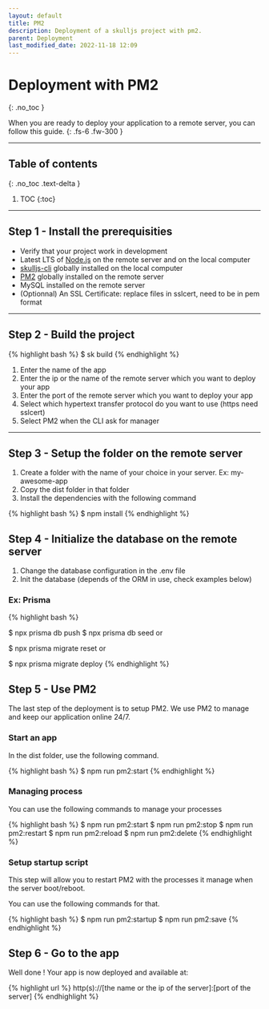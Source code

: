 ```yaml
---
layout: default
title: PM2
description: Deployment of a skulljs project with pm2.
parent: Deployment
last_modified_date: 2022-11-18 12:09
---
```


# Deployment with PM2
{: .no_toc }

When you are ready to deploy your application to a remote server, you can follow this guide.
{: .fs-6 .fw-300 }

---

## Table of contents
{: .no_toc  .text-delta }

1. TOC
{:toc}

---

## Step 1 - Install the prerequisities

- Verify that your project work in development
- Latest LTS of [Node.js](https://nodejs.org/en/) on the remote server and on the local computer
- [skulljs-cli](https://www.npmjs.com/package/@skulljs/cli) globally installed on the local computer
- [PM2](https://pm2.keymetrics.io/docs/usage/pm2-doc-single-page/) globally installed on the remote server
- MySQL installed on the remote server
- (Optionnal) An SSL Certificate: replace files in sslcert, need to be in pem format

---

## Step 2 - Build the project

{% highlight bash %}
$ sk build
{% endhighlight %}

1. Enter the name of the app
1. Enter the ip or the name of the remote server which you want to deploy your app
1. Enter the port of the remote server which you want to deploy your app
1. Select which hypertext transfer protocol do you want to use (https need sslcert)
1. Select PM2 when the CLI ask for manager

---

## Step 3 - Setup the folder on the remote server

1. Create a folder with the name of your choice in your server. Ex: my-awesome-app
1. Copy the dist folder in that folder
1. Install the dependencies with the following command

{% highlight bash %}
$ npm install
{% endhighlight %}

## Step 4 - Initialize the database on the remote server

1. Change the database configuration in the .env file
1. Init the database (depends of the ORM in use, check examples below)

### Ex: Prisma

{% highlight bash %}
<!-- Classic -->
$ npx prisma db push
$ npx prisma db seed
or
<!-- With migration -->
$ npx prisma migrate reset
or
<!-- Only migrate change -->
$ npx prisma migrate deploy
{% endhighlight %}

## Step 5 - Use PM2

The last step of the deployment is to setup PM2. We use PM2 to manage and keep our application online 24/7.

### Start an app

In the dist folder, use the following command.

{% highlight bash %}
$ npm run pm2:start
{% endhighlight %}

### Managing process

You can use the following commands to manage your processes

{% highlight bash %}
$ npm run pm2:start
$ npm run pm2:stop
$ npm run pm2:restart
$ npm run pm2:reload
$ npm run pm2:delete
{% endhighlight %}

### Setup startup script

This step will allow you to restart PM2 with the processes it manage when the server boot/reboot.

You can use the following commands for that.

{% highlight bash %}
$ npm run pm2:startup
$ npm run pm2:save
{% endhighlight %}

## Step 6 - Go to the app

Well done ! Your app is now deployed and available at:

{% highlight url %}
http(s)://[the name or the ip of the server]:[port of the server]
{% endhighlight %}
